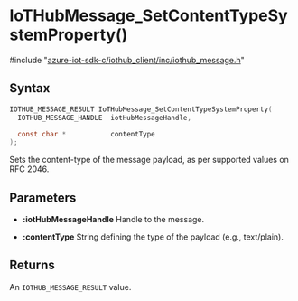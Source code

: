 # IoTHubMessage_SetContentTypeSystemProperty()

\#include "[azure-iot-sdk-c/iothub_client/inc/iothub_message.h](../iot-c-ref-iothub-message-h.md)"  

## Syntax

```C
IOTHUB_MESSAGE_RESULT IoTHubMessage_SetContentTypeSystemProperty(
  IOTHUB_MESSAGE_HANDLE  iotHubMessageHandle,

  const char *           contentType
);
```

Sets the content-type of the message payload, as per supported values on RFC 2046.

## Parameters
* **:iotHubMessageHandle** Handle to the message.

* **:contentType** String defining the type of the payload (e.g., text/plain).

## Returns
An `IOTHUB_MESSAGE_RESULT` value.

